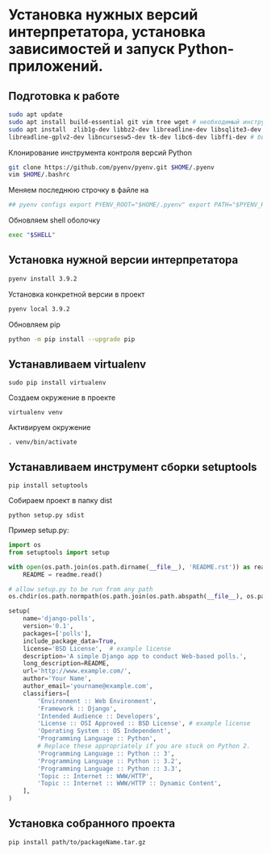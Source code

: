 # Установка нужных версий интерпретатора, установка зависимостей и запуск Python-приложений.


## Подготовка к работе

```sh
sudo apt updatе 
sudo apt install build-essential git vim tree wget # необходимый инструментарий
sudo apt install  zlib1g-dev libbz2-dev libreadline-dev libsqlite3-dev libssl-dev 
libreadline-gplv2-dev libncursesw5-dev tk-dev libc6-dev libffi-dev # библиотеки
```

Клонирование инструмента контроля версий Python

```sh
git clone https://github.com/pyenv/pyenv.git $HOME/.pyenv
vim $HOME/.bashrc 
```
Меняем последнюю строчку в файле на 
```sh
## pyenv configs export PYENV_ROOT="$HOME/.pyenv" export PATH="$PYENV_ROOT/bin:$PATH" if command -v pyenv 1>/dev/null 2>&1; then eval "$(pyenv init -)" fi
```

Обновляем shell оболочку
```sh
exec "$SHELL"
```
## Установка нужной версии интерпретатора
 
```sh
pyenv install 3.9.2
```
Установка конкретной версии в проект
```sh
pyenv local 3.9.2
```

Обновляем pip

```sh
python -m pip install --upgrade pip
```

## Устанавливаем virtualenv
```sc
sudo pip install virtualenv
```
Создаем окружение в проекте
```sc
virtualenv venv
```
Активируем окружение
```sc
. venv/bin/activate
```

## Устанавливаем инструмент сборки setuptools
```sc
pip install setuptools
```
Собираем проект в папку dist
```sc
python setup.py sdist
```
Пример setup.py:
```py
import os
from setuptools import setup

with open(os.path.join(os.path.dirname(__file__), 'README.rst')) as readme:
    README = readme.read()

# allow setup.py to be run from any path
os.chdir(os.path.normpath(os.path.join(os.path.abspath(__file__), os.pardir)))

setup(
    name='django-polls',
    version='0.1',
    packages=['polls'],
    include_package_data=True,
    license='BSD License',  # example license
    description='A simple Django app to conduct Web-based polls.',
    long_description=README,
    url='http://www.example.com/',
    author='Your Name',
    author_email='yourname@example.com',
    classifiers=[
        'Environment :: Web Environment',
        'Framework :: Django',
        'Intended Audience :: Developers',
        'License :: OSI Approved :: BSD License', # example license
        'Operating System :: OS Independent',
        'Programming Language :: Python',
        # Replace these appropriately if you are stuck on Python 2.
        'Programming Language :: Python :: 3',
        'Programming Language :: Python :: 3.2',
        'Programming Language :: Python :: 3.3',
        'Topic :: Internet :: WWW/HTTP',
        'Topic :: Internet :: WWW/HTTP :: Dynamic Content',
    ],
)
```
## Установка собранного проекта
```sc
pip install path/to/packageName.tar.gz
```
